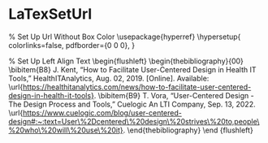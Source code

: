 # LaTexSetUrl

% Set Up Url Without Box Color
\usepackage{hyperref}
\hypersetup{
    colorlinks=false,
    pdfborder={0 0 0},
}

% Set Up Left Align Text
\begin{flushleft}
  \begin{thebibliography}{00}
    \bibitem{B8} J. Kent, “How to Facilitate User-Centered Design in Health IT Tools,” HealthITAnalytics, Aug. 02, 2019. [Online]. Available: \url{https://healthitanalytics.com/news/how-to-facilitate-user-centered-design-in-health-it-tools}.
    \bibitem{B9} T. Vora, “User-Centered Design - The Design Process and Tools,” Cuelogic An LTI Company, Sep. 13, 2022. \url{https://www.cuelogic.com/blog/user-centered-design#:~:text=User\%2Dcentered\%20design\%20strives\%20to,people\%20who\%20will\%20use\%20it}.
  \end{thebibliography}
\end {flushleft}
